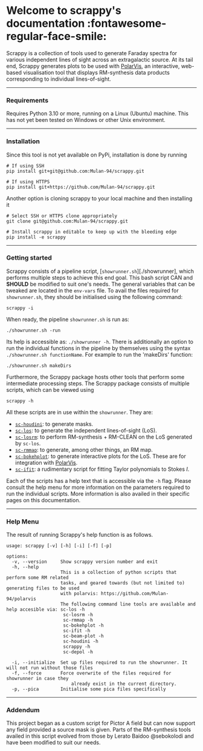 # Welcome to scrappy's documentation :fontawesome-regular-face-smile:

Scrappy is a collection of tools used to generate Faraday spectra for various 
independent lines of sight across an extragalactic source. At its tail end, Scrappy generates plots to be used with [PolarVis](https://github.com/Mulan-94/polarvis), an interactive, web-based visualisation tool that displays RM-synthesis data products corresponding to individual lines-of-sight.


----
### Requirements
Requires Python 3.10 or more, running on a Linux (Ubuntu) machine. This has not yet been tested on Windows or other Unix environment.


----
### Installation
Since this tool is not yet available on PyPi, installation is done by running

```
# If using SSH
pip install git+git@github.com:Mulan-94/scrappy.git

# If using HTTPS
pip install git+https://github.com/Mulan-94/scrappy.git
```

Another option is cloning scrappy to your local machine and then installing it
```
# Select SSH or HTTPS clone appropriately
git clone git@github.com:Mulan-94/scrappy.git

# Install scrappy in editable to keep up with the bleeding edge
pip install -e scrappy
```

----
### Getting started

Scrappy consists of a pipeline script, [`showrunner.sh`][./showrunner], which performs multiple steps to achieve this end goal. This bash script CAN and **SHOULD** be modified to suit one's needs. The general variables that can be tweaked are located in the `env-vars` file. To avail the files required for `showrunner.sh`, they should be initialised using the following command:

```
scrappy -i
```

When ready, the pipeline `showrunner.sh` is run as:

```
./showrunner.sh -run
```

Its help is accessible as: `./showrunner -h`. There is additionally an option to run the individual functions in the pipeline by themselves using the syntax `./showrunner.sh functionName`. For example to run the 'makeDirs' function:

```
./showrunner.sh makeDirs
```

Furthermore, the Scrappy package hosts other tools that perform some intermediate processing steps. The Scrappy package consists of multiple scripts, which can be viewed using

```
scrappy -h
```

All these scripts are in use within the `showrunner`. They are:

- [`sc-houdini`](./sc-houdini.md): to generate masks.
- [`sc-los`](./sc-los.md): to generate the independent lines-of-sight (LoS).
- [`sc-losrm`](./sc-losrm.md): to perform RM-synthesis + RM-CLEAN on the LoS generated by `sc-los`.
- [`sc-rmmap`](./sc-rmmap.md): to generate, among other things, an RM map.
- [`sc-bokehplot`](./sc-bokehplot.md): to generate interactive plots for the LoS. These are for integration with [PolarVis](https://github.com/Mulan-94/polarvis).
- [`sc-ifit`](./sc-ifit.md): a rudimentary script for fitting Taylor polynomials to Stokes $\mathit{I}$.

Each of the scripts has a help text that is accessible via the `-h` flag. Please consult the help menu for more information on the parameters required to run the individual scripts. More information is also availed in their specific pages on this documentation.


----
### Help Menu

The result of running Scrappy's help function is as follows.

```
usage: scrappy [-v] [-h] [-i] [-f] [-p]

options:
  -v, --version     Show scrappy version number and exit
  -h, --help        
                    This is a collection of python scripts that perform some RM related
                    tasks, and geared towards (but not limited to) generating files to be used
                    with polarvis: https://github.com/Mulan-94/polarvis
                    The following command line tools are available and help accesible via: sc-los -h
                     sc-losrm -h
                     sc-rmmap -h
                     sc-bokehplot -h
                     sc-ifit -h
                     sc-beam-plot -h
                     sc-houdini -h
                     scrappy -h
                     sc-depol -h
                    
  -i, --initialize  Set up files required to run the showrunner. It will not run without those files
  -f, --force       Force overwrite of the files required for showrunner in case they 
                        already exist in the current directory.
  -p, --pica        Initialise some pica files specifically
```


----
### Addendum
This project began as a custom script for Pictor A field but can now support any field provided a source mask is given. Parts of the RM-synthesis tools availed in this script evolved from those by Lerato Baidoo @sebokolodi and have been modified to suit our needs.